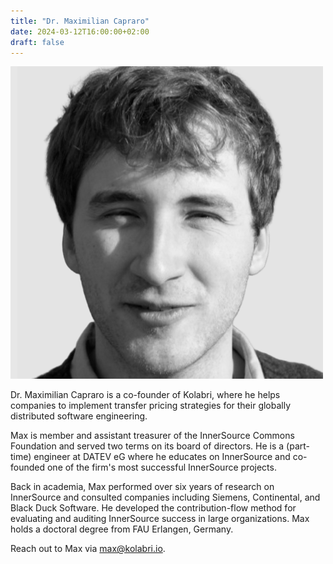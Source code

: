 ```yaml
---
title: "Dr. Maximilian Capraro"
date: 2024-03-12T16:00:00+02:00
draft: false
---
```


<img src="/maximilian-capraro.png" alt="Photo of Dr. Maximilian Capraro" class="float-left m-0 w-44 h-44 mr-2 mt-2 rounded">

Dr. Maximilian Capraro is a co-founder of Kolabri, where he helps companies to implement transfer pricing strategies for their globally distributed software engineering.

Max is member and assistant treasurer of the InnerSource Commons Foundation and served two terms on its board of directors. He is a (part-time) engineer at DATEV eG where he educates on InnerSource and co-founded one of the firm's most successful InnerSource projects. 

Back in academia, Max performed over six years of research on InnerSource and consulted companies including Siemens, Continental, and Black Duck Software. He developed the contribution-flow method for evaluating and auditing InnerSource success in large organizations. Max holds a doctoral degree from FAU Erlangen, Germany.

Reach out to Max via <a href="mailto:max@kolabri.io">max@kolabri.io</a>.
